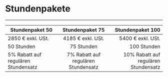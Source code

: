 # Stundenpakete
---
| Stundenpaket 50   | Stundenpaket 75      | Stundenpaket 100   |
| ------------- |:-------------:| -----:|
| 2850 € exkl. USt.      | 4185 € exkl. USt. | 5400 € exkl. USt. |
| 50 Stunden      | 75 Stunden      |   100 Stunden |
| 5% Rabatt auf regulären Stundensatz | 7% Rabatt auf regulären Stundensatz      |    10% Rabatt auf regulären Stundensatz |